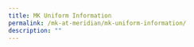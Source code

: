 ```yaml
---
title: MK Uniform Information
permalink: /mk-at-meridian/mk-uniform-information/
description: ""
---
```

